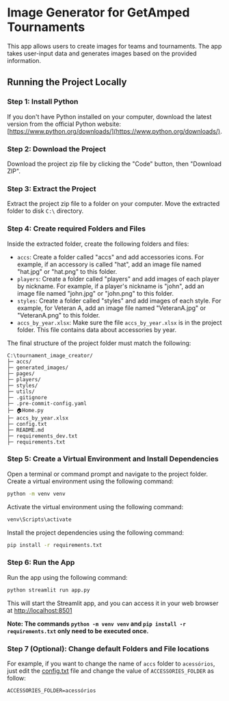 # Image Generator for GetAmped Tournaments

This app allows users to create images for teams and tournaments. The app takes user-input data and generates images based on the provided information.

## Running the Project Locally

### Step 1: Install Python

If you don't have Python installed on your computer, download the latest version from the official Python website: [https://www.python.org/downloads/](https://www.python.org/downloads/).

### Step 2: Download the Project

Download the project zip file by clicking the "Code" button, then "Download ZIP".

### Step 3: Extract the Project

Extract the project zip file to a folder on your computer. Move the extracted folder to disk `C:\` directory.

### Step 4: Create required Folders and Files

Inside the extracted folder, create the following folders and files:

* `accs`: Create a folder called "accs" and add accessories icons. For example, if an accessory is called "hat", add an image file named "hat.jpg" or "hat.png" to this folder.
* `players`: Create a folder called "players" and add images of each player by nickname. For example, if a player's nickname is "john", add an image file named "john.jpg" or "john.png" to this folder.
* `styles`: Create a folder called "styles" and add images of each style. For example, for Veteran A, add an image file named "VeteranA.jpg" or "VeteranA.png" to this folder.
* `accs_by_year.xlsx`: Make sure the file `accs_by_year.xlsx` is in the project folder. This file contains data about accessories by year.

The final structure of the project folder must match the following:
```
C:\tournament_image_creator/
├─ accs/
├─ generated_images/
├─ pages/
├─ players/
├─ styles/
├─ utils/
├─ .gitignore
├─ .pre-commit-config.yaml
├─ 🏠Home.py
├─ accs_by_year.xlsx
├─ config.txt
├─ README.md
├─ requirements_dev.txt
├─ requirements.txt
```

### Step 5: Create a Virtual Environment and Install Dependencies

Open a terminal or command prompt and navigate to the project folder. Create a virtual environment using the following command:

```bash
python -m venv venv
```

Activate the virtual environment using the following command:

```bash
venv\Scripts\activate
```

Install the project dependencies using the following command:

```bash
pip install -r requirements.txt
```

### Step 6: Run the App

Run the app using the following command:

```bash
python streamlit run app.py
```

This will start the Streamlit app, and you can access it in your web browser at [http://localhost:8501](http://localhost:8501/)

**Note: The commands `python -m venv venv` and `pip install -r requirements.txt` only need to be executed once.**

### Step 7 (Optional): Change default Folders and File locations

For example, if you want to change the name of `accs` folder to `acessórios`, just edit the [config.txt](config.txt) file and change the value of `ACCESSORIES_FOLDER` as follow:
```text
ACCESSORIES_FOLDER=acessórios
```
